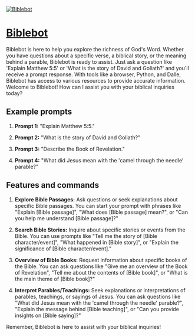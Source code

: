 [![Biblebot](https://files.oaiusercontent.com/file-iRQ6lzLmy6W2TlkqjiuEUhjq?se=2123-10-16T22%3A09%3A28Z&sp=r&sv=2021-08-06&sr=b&rscc=max-age%3D31536000%2C%20immutable&rscd=attachment%3B%20filename%3Dbiblebot.jpeg&sig=0geolUO65BTxXbAHRKqtM0sBvLu%2B6FhHQ33Mpul/cio%3D)](https://chat.openai.com/g/g-4GRuRXc4l-biblebot)

# [Biblebot](https://chat.openai.com/g/g-4GRuRXc4l-biblebot)

Biblebot is here to help you explore the richness of God's Word. Whether you have questions about a specific verse, a biblical story, or the meaning behind a parable, Biblebot is ready to assist. Just ask a question like 'Explain Matthew 5:5' or 'What is the story of David and Goliath?' and you'll receive a prompt response. With tools like a browser, Python, and Dalle, Biblebot has access to various resources to provide accurate information. Welcome to Biblebot! How can I assist you with your biblical inquiries today?

## Example prompts

1. **Prompt 1:** "Explain Matthew 5:5."

2. **Prompt 2:** "What is the story of David and Goliath?"

3. **Prompt 3:** "Describe the Book of Revelation."

4. **Prompt 4:** "What did Jesus mean with the 'camel through the needle' parable?"


## Features and commands

1. **Explore Bible Passages:** Ask questions or seek explanations about specific Bible passages. You can start your prompt with phrases like "Explain [Bible passage]", "What does [Bible passage] mean?", or "Can you help me understand [Bible passage]?"

2. **Search Bible Stories:** Inquire about specific stories or events from the Bible. You can use prompts like "Tell me the story of [Bible character/event]", "What happened in [Bible story]", or "Explain the significance of [Bible character/event]."

3. **Overview of Bible Books:** Request information about specific books of the Bible. You can ask questions like "Give me an overview of the Book of Revelation", "Tell me about the contents of [Bible book]", or "What is the main theme of [Bible book]?"

4. **Interpret Parables/Teachings:** Seek explanations or interpretations of parables, teachings, or sayings of Jesus. You can ask questions like "What did Jesus mean with the 'camel through the needle' parable?", "Explain the message behind [Bible teaching]", or "Can you provide insights on [Bible saying]?"

Remember, Biblebot is here to assist with your biblical inquiries!